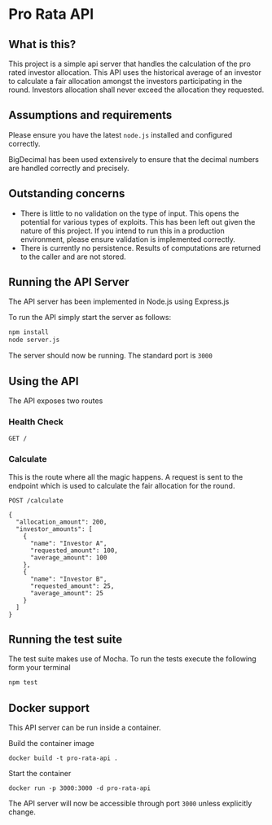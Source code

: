 # Pro Rata API

## What is this?

This project is a simple api server that handles the calculation of the pro rated investor allocation. This API uses the
historical average of an investor to calculate a fair allocation amongst the investors participating in the round.
Investors allocation shall never exceed the allocation they requested.

## Assumptions and requirements

Please ensure you have the latest `node.js` installed and configured correctly.

BigDecimal has been used extensively to ensure that the decimal numbers are handled correctly and precisely.

## Outstanding concerns

* There is little to no validation on the type of input. This opens the potential for various types of exploits. This
  has been left out given the nature of this project. If you intend to run this in a production environment, please
  ensure validation is implemented correctly.
* There is currently no persistence. Results of computations are returned to the caller and are not stored.

## Running the API Server

The API server has been implemented in Node.js using Express.js

To run the API simply start the server as follows:

```bash
npm install
node server.js
```

The server should now be running. The standard port is `3000`

## Using the API

The API exposes two routes

### Health Check

```http request
GET /
```

### Calculate

This is the route where all the magic happens. A request is sent to the endpoint which is used to calculate the fair
allocation for the round.

```
POST /calculate

{
  "allocation_amount": 200,
  "investor_amounts": [
    {
      "name": "Investor A",
      "requested_amount": 100,
      "average_amount": 100
    },
    {
      "name": "Investor B",
      "requested_amount": 25,
      "average_amount": 25
    }
  ]
}
```

## Running the test suite

The test suite makes use of Mocha. To run the tests execute the following form your terminal

```bash
npm test
```

## Docker support
This API server can be run inside a container. 

Build the container image
```
docker build -t pro-rata-api .
```

Start the container

```
docker run -p 3000:3000 -d pro-rata-api
```

The API server will now be accessible through port `3000` unless explicitly change.